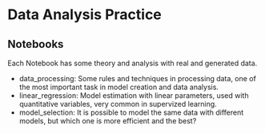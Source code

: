 # Data Analysis Practice

## Notebooks
Each Notebook has some theory and analysis with real and generated data.

- data_processing: Some rules and techniques in processing data, one of the most important task in model creation and data analysis.
- linear_regression: Model estimation with linear parameters, used with quantitative variables, very common in supervized learning.
- model_selection: It is possible to model the same data with different models, but which one is more efficient and the best?
